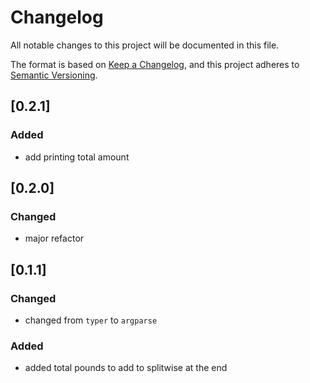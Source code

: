 # Changelog

All notable changes to this project will be documented in this file.

The format is based on [Keep a Changelog](https://keepachangelog.com/en/1.0.0/),
and this project adheres to [Semantic Versioning](https://semver.org/spec/v2.0.0.html).

## [0.2.1]
### Added
- add printing total amount

## [0.2.0]
### Changed
- major refactor

## [0.1.1]
### Changed
- changed from `typer` to `argparse`

### Added
- added total pounds to add to splitwise at the end
